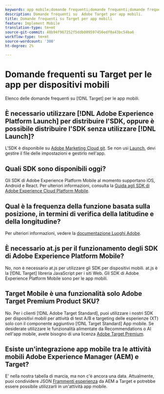 ```yaml
---
keywords: app mobile;domande frequenti;domande frequenti;domande frequenti;app mobile di destinazione
description: Domande frequenti su  Adobe Target per app mobili.
title: Domande frequenti su Target per app mobili
feature: Implement Mobile
translation-type: tm+mt
source-git-commit: 48b94f967252f5ddb009597456edf0a43bc54ba6
workflow-type: tm+mt
source-wordcount: '300'
ht-degree: 2%

---
```



# Domande frequenti su Target per le app per dispositivi mobili

Elenco delle domande frequenti su [!DNL Target] per le app mobili.

## È necessario utilizzare [!DNL Adobe Experience Platform Launch] per distribuire l&#39;SDK, oppure è possibile distribuire l&#39;SDK senza utilizzare [!DNL Launch]?

L&#39;SDK è disponibile su [Adobe Marketing Cloud git](https://github.com/Adobe-Marketing-Cloud/acp-sdks/). Se non usi [Launch](https://experienceleague.adobe.com/docs/launch/using/overview.html), devi gestire il file delle impostazioni e gestirlo nell&#39;app.

## Quali SDK sono disponibili oggi?

Gli SDK di Adobe Experience Platform Mobile al momento supportano iOS, Android e React. Per ulteriori informazioni, consulta la [Guida agli SDK di Adobe Experience Cloud Platform Mobile](https://aep-sdks.gitbook.io/docs/).

## Qual è la frequenza della funzione basata sulla posizione, in termini di verifica della latitudine e della longitudine?

Per ulteriori informazioni, vedere la [ documentazione Luoghi Adobe](https://placesdocs.com/places-services-by-adobe-documentation/).

## È necessario at.js per il funzionamento degli SDK di Adobe Experience Platform Mobile?

No, non è necessario at.js per utilizzare gli SDK per dispositivi mobili. at.js è la [!DNL Target] libreria JavaScript per i siti Web. Gli SDK di Adobe Experience Platform Mobile sono per le app mobili.

## Target Mobile è una funzionalità  solo Adobe Target Premium Product SKU?

No. Per i clienti [!DNL Adobe Target Standard], puoi utilizzare i nostri SDK per dispositivi mobili per attività di test A/B e targeting delle esperienze (XT) solo con il componente aggiuntivo [!DNL Target Standard] App mobile. Se desiderate utilizzare le funzionalità alimentate da Recommendations o AI nell&#39;app mobile, avete bisogno di una licenza [ Adobe Target Premium](/help/c-intro/intro.md#premium).

## Esiste un&#39;integrazione app mobile tra le attività mobili Adobe Experience Manager (AEM) e Target?

E&#39; nella nostra tabella di marcia, ma non c&#39;è ancora una data. Attualmente, puoi condividere JSON [Frammenti esperienza](/help/c-experiences/c-manage-content/aem-experience-fragments.md) da AEM a Target e potrebbe essere possibile utilizzarli in un&#39;attività app mobile.
